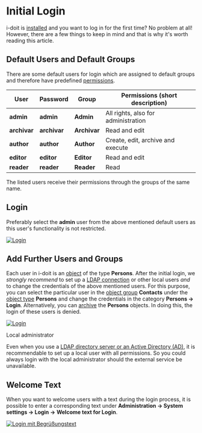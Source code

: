# Initial Login

i-doit is [installed](../installation/index.md) and you want to log in for the first time? No problem at all! However, there are a few things to keep in mind and that is why it's worth reading this article.

Default Users and Default Groups
--------------------------------

There are some default users for login which are assigned to default groups and therefore have predefined [permissions](./../efficient-documentation/rights-management/index.md).

| User | Password | Group | Permissions (short description) |
| --- | --- | --- | --- |
| **admin** | **admin** | **Admin** | All rights, also for administration |
| **archivar** | **archivar** | **Archivar** | Read and edit |
| **author** | **author** | **Author** | Create, edit, archive and execute |
| **editor** | **editor** | **Editor** | Read and edit |
| **reader** | **reader** | **Reader** | Read |

The listed users receive their permissions through the groups of the same name.

Login
-----

Preferably select the **admin** user from the above mentioned default users as this user's functionality is not restricted.

[![Login](../assets/images/en/basics/initial-login/1-il.png)](../assets/images/en/basics/initial-login/1-il.png)

Add Further Users and Groups
----------------------------

Each user in i-doit is an [object](structure-of-the-it-documentation.md) of the type **Persons**. After the initial login, we _strongly recommend_ to set up a [LDAP connection](../automation-and-integration/ldap-active-directory-ad/index.md) or other local users _and_ to change the credentials of the above mentioned users. For this purpose, you can select the particular user in the [object group](structure-of-the-it-documentation.md) **Contacts** under the [object type](structure-of-the-it-documentation.md) **Persons** and change the credentials in the category **Persons → Login**. Alternatively, you can [archive](life-and-documentation-cycle.md) the **Persons** objects. In doing this, the login of these users is denied.

[![Login](../assets/images/en/basics/initial-login/1-il.png)](../assets/images/en/basics/initial-login/1-il.png)

Local administrator

Even when you use a [LDAP directory server or an Active Directory (AD)](../automation-and-integration/ldap-active-directory-ad/index.md), it is recommendable to set up a local user with all permissions. So you could always login with the local administrator should the external service be unavailable.

Welcome Text
------------

When you want to welcome users with a text during the login process, it is possible to enter a corresponding text under **Administration → System settings → Login →** **Welcome text for Login**.

[![Login mit Begrüßungstext](../assets/images/en/basics/initial-login/3-il.png)](../assets/images/en/basics/initial-login/3-il.png)